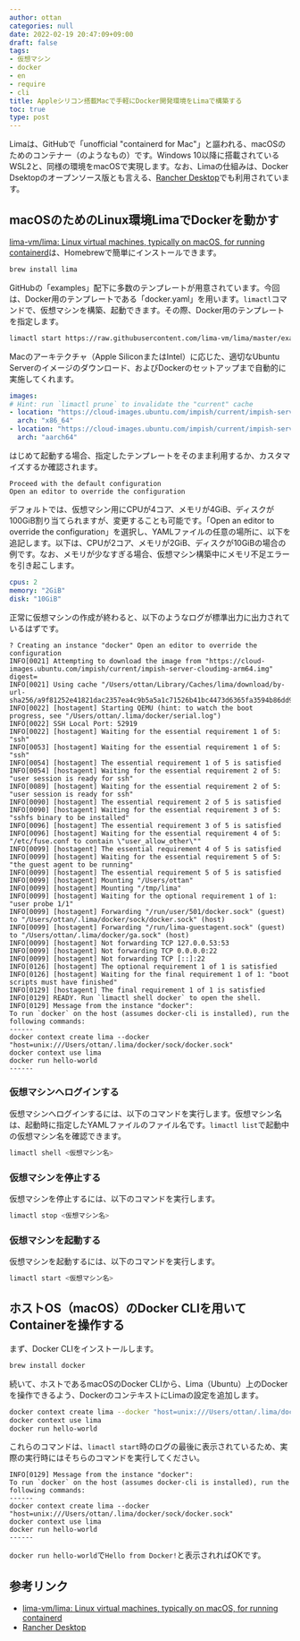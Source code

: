 ```yaml
---
author: ottan
categories: null
date: 2022-02-19 20:47:09+09:00
draft: false
tags:
- 仮想マシン
- docker
- en
- require
- cli
title: Appleシリコン搭載Macで手軽にDocker開発環境をLimaで構築する
toc: true
type: post
---
```


Limaは、GitHubで「unofficial "containerd for Mac"」と謳われる、macOSのためのコンテナー（のようなもの）です。Windows 10以降に搭載されているWSL2と、同様の環境をmacOSで実現します。なお、Limaの仕組みは、Docker Dsektopのオープンソース版とも言える、[Rancher Desktop](https://rancherdesktop.io/)でも利用されています。

## macOSのためのLinux環境LimaでDockerを動かす

[lima-vm/lima: Linux virtual machines, typically on macOS, for running containerd](https://github.com/lima-vm/lima)は、Homebrewで簡単にインストールできます。

```zsh
brew install lima
```

GitHubの「examples」配下に多数のテンプレートが用意されています。今回は、Docker用のテンプレートである「docker.yaml」を用います。`limactl`コマンドで、仮想マシンを構築、起動できます。その際、Docker用のテンプレートを指定します。

```zsh
limactl start https://raw.githubusercontent.com/lima-vm/lima/master/examples/docker.yaml
```

Macのアーキテクチャ（Apple SiliconまたはIntel）に応じた、適切なUbuntu Serverのイメージのダウンロード、およびDockerのセットアップまで自動的に実施してくれます。

```yaml
images:
# Hint: run `limactl prune` to invalidate the "current" cache
- location: "https://cloud-images.ubuntu.com/impish/current/impish-server-cloudimg-amd64.img"
  arch: "x86_64"
- location: "https://cloud-images.ubuntu.com/impish/current/impish-server-cloudimg-arm64.img"
  arch: "aarch64"

```

はじめて起動する場合、指定したテンプレートをそのまま利用するか、カスタマイズするか確認されます。

```
Proceed with the default configuration
Open an editor to override the configuration
```

デフォルトでは、仮想マシン用にCPUが4コア、メモリが4GiB、ディスクが100GiB割り当てられますが、変更することも可能です。「Open an editor to override the configuration」を選択し、YAMLファイルの任意の場所に、以下を追記します。以下は、CPUが2コア、メモリが2GiB、ディスクが10GiBの場合の例です。なお、メモリが少なすぎる場合、仮想マシン構築中にメモリ不足エラーを引き起こします。

```yaml
cpus: 2
memory: "2GiB"
disk: "10GiB"
```

正常に仮想マシンの作成が終わると、以下のようなログが標準出力に出力されているはずです。

```
? Creating an instance "docker" Open an editor to override the configuration
INFO[0021] Attempting to download the image from "https://cloud-images.ubuntu.com/impish/current/impish-server-cloudimg-arm64.img"  digest=
INFO[0021] Using cache "/Users/ottan/Library/Caches/lima/download/by-url-sha256/a9f81252e41821dac2357ea4c9b5a5a1c71526b41bc4473d6365fa3594b86dd9/data"
INFO[0022] [hostagent] Starting QEMU (hint: to watch the boot progress, see "/Users/ottan/.lima/docker/serial.log")
INFO[0022] SSH Local Port: 52919
INFO[0022] [hostagent] Waiting for the essential requirement 1 of 5: "ssh"
INFO[0053] [hostagent] Waiting for the essential requirement 1 of 5: "ssh"
INFO[0054] [hostagent] The essential requirement 1 of 5 is satisfied
INFO[0054] [hostagent] Waiting for the essential requirement 2 of 5: "user session is ready for ssh"
INFO[0089] [hostagent] Waiting for the essential requirement 2 of 5: "user session is ready for ssh"
INFO[0090] [hostagent] The essential requirement 2 of 5 is satisfied
INFO[0090] [hostagent] Waiting for the essential requirement 3 of 5: "sshfs binary to be installed"
INFO[0096] [hostagent] The essential requirement 3 of 5 is satisfied
INFO[0096] [hostagent] Waiting for the essential requirement 4 of 5: "/etc/fuse.conf to contain \"user_allow_other\""
INFO[0099] [hostagent] The essential requirement 4 of 5 is satisfied
INFO[0099] [hostagent] Waiting for the essential requirement 5 of 5: "the guest agent to be running"
INFO[0099] [hostagent] The essential requirement 5 of 5 is satisfied
INFO[0099] [hostagent] Mounting "/Users/ottan"
INFO[0099] [hostagent] Mounting "/tmp/lima"
INFO[0099] [hostagent] Waiting for the optional requirement 1 of 1: "user probe 1/1"
INFO[0099] [hostagent] Forwarding "/run/user/501/docker.sock" (guest) to "/Users/ottan/.lima/docker/sock/docker.sock" (host)
INFO[0099] [hostagent] Forwarding "/run/lima-guestagent.sock" (guest) to "/Users/ottan/.lima/docker/ga.sock" (host)
INFO[0099] [hostagent] Not forwarding TCP 127.0.0.53:53
INFO[0099] [hostagent] Not forwarding TCP 0.0.0.0:22
INFO[0099] [hostagent] Not forwarding TCP [::]:22
INFO[0126] [hostagent] The optional requirement 1 of 1 is satisfied
INFO[0126] [hostagent] Waiting for the final requirement 1 of 1: "boot scripts must have finished"
INFO[0129] [hostagent] The final requirement 1 of 1 is satisfied
INFO[0129] READY. Run `limactl shell docker` to open the shell.
INFO[0129] Message from the instance "docker":
To run `docker` on the host (assumes docker-cli is installed), run the following commands:
------
docker context create lima --docker "host=unix:///Users/ottan/.lima/docker/sock/docker.sock"
docker context use lima
docker run hello-world
------
```

### 仮想マシンへログインする

仮想マシンへログインするには、以下のコマンドを実行します。仮想マシン名は、起動時に指定したYAMLファイルのファイル名です。`limactl list`で起動中の仮想マシン名を確認できます。

```zsh
limactl shell <仮想マシン名>
```

### 仮想マシンを停止する

仮想マシンを停止するには、以下のコマンドを実行します。

```zsh
limactl stop <仮想マシン名>
```

### 仮想マシンを起動する

仮想マシンを起動するには、以下のコマンドを実行します。

```zsh
limactl start <仮想マシン名>
```

## ホストOS（macOS）のDocker CLIを用いてContainerを操作する

まず、Docker CLIをインストールします。

```zsh
brew install docker
```

続いて、ホストであるmacOSのDocker CLIから、Lima（Ubuntu）上のDockerを操作できるよう、DockerのコンテキストにLimaの設定を追加します。

```zsh
docker context create lima --docker "host=unix:///Users/ottan/.lima/docker/sock/docker.sock"
docker context use lima
docker run hello-world
```

これらのコマンドは、`limactl start`時のログの最後に表示されているため、実際の実行時にはそちらのコマンドを実行してください。

```
INFO[0129] Message from the instance "docker":
To run `docker` on the host (assumes docker-cli is installed), run the following commands:
------
docker context create lima --docker "host=unix:///Users/ottan/.lima/docker/sock/docker.sock"
docker context use lima
docker run hello-world
------
```

`docker run hello-world`で`Hello from Docker!`と表示されればOKです。

## 参考リンク

* [lima-vm/lima: Linux virtual machines, typically on macOS, for running containerd](https://github.com/lima-vm/lima)
* [Rancher Desktop](https://rancherdesktop.io/)